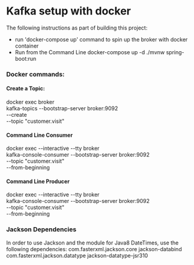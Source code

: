 # Kafka setup with docker
The following instructions as part of building this project:

* run 'docker-compose up' command to spin up the broker with docker container
* Run from the Command Line
  docker-compose up -d ./mvnw spring-boot:run 


### Docker commands:
#### Create a Topic: 
docker exec broker \
kafka-topics --bootstrap-server broker:9092 \
--create \
--topic "customer.visit"

#### Command Line Consumer

docker exec --interactive --tty broker \
kafka-console-consumer --bootstrap-server broker:9092 \
--topic "customer.visit" \
--from-beginning


#### Command Line Producer

docker exec --interactive --tty broker \
kafka-console-consumer --bootstrap-server broker:9092 \
--topic "customer.visit" \
--from-beginning


### Jackson Dependencies

In order to use Jackson and the module for Java8 DateTimes, use the following dependencies:
<dependency>
<groupId>com.fasterxml.jackson.core</groupId>
<artifactId>jackson-databind</artifactId>
</dependency>
<dependency>
<groupId>com.fasterxml.jackson.datatype</groupId>
<artifactId>jackson-datatype-jsr310</artifactId>
</dependency>

